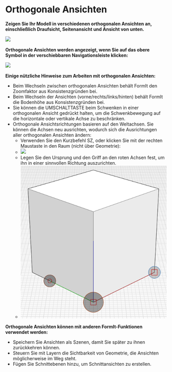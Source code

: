 # Orthogonale Ansichten

**Zeigen Sie Ihr Modell in verschiedenen orthogonalen Ansichten an, einschließlich Draufsicht, Seitenansicht und Ansicht von unten.**

![](../.gitbook/assets/infotainment\_2016\_product\_02.png)

**Orthogonale Ansichten werden angezeigt, wenn Sie auf das obere Symbol in der verschiebbaren Navigationsleiste klicken:**

![](<../.gitbook/assets/floating-nav\_flyout (1) (1).PNG>)

**Einige nützliche Hinweise zum Arbeiten mit orthogonalen Ansichten:**

* Beim Wechseln zwischen orthogonalen Ansichten behält FormIt den Zoomfaktor aus Konsistenzgründen bei.
* Beim Wechseln der Ansichten (vorne/rechts/links/hinten) behält FormIt die Bodenhöhe aus Konsistenzgründen bei.
* Sie können die UMSCHALTTASTE beim Schwenken in einer orthogonalen Ansicht gedrückt halten, um die Schwenkbewegung auf die horizontale oder vertikale Achse zu beschränken.
* Orthogonale Ansichtsrichtungen basieren auf den Weltachsen. Sie können die Achsen neu ausrichten, wodurch sich die Ausrichtungen aller orthogonalen Ansichten ändern:
   * Verwenden Sie den Kurzbefehl SZ, oder klicken Sie mit der rechten Maustaste in den Raum (nicht über Geometrie):
   * ![](../.gitbook/assets/set-axes\_context.PNG)
   * Legen Sie den Ursprung und den Griff an den roten Achsen fest, um ihn in einer sinnvollen Richtung auszurichten.
   * ![](../.gitbook/assets/set-axes.PNG)

**Orthogonale Ansichten können mit anderen FormIt-Funktionen verwendet werden:**

* Speichern Sie Ansichten als Szenen, damit Sie später zu ihnen zurückkehren können.
* Steuern Sie mit Layern die Sichtbarkeit von Geometrie, die Ansichten möglicherweise im Weg steht.
* Fügen Sie Schnittebenen hinzu, um Schnittansichten zu erstellen.

